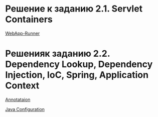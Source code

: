 # Решение к заданию 2.1. Servlet Containers

[WebApp-Runner](https://github.com/kvintilian/hw-jspr-servlets/pull/1)

# Решенияк заданию 2.2. Dependency Lookup, Dependency Injection, IoC, Spring, Application Context

[Annotataion](https://github.com/kvintilian/hw-jspr-servlets/pull/2)

[Java Configuration](https://github.com/kvintilian/hw-jspr-servlets/pull/3)


